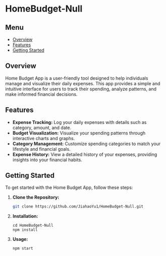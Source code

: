 # HomeBudget-Null

## Menu

- [Overview](#overview)
- [Features](#features)
- [Getting Started](#getting-started)

## Overview

Home Budget App is a user-friendly tool designed to help
individuals manage and visualize their daily expenses. 
This app provides a simple and intuitive interface for users to track 
their spending, analyze patterns, and make informed financial decisions.

## Features

- **Expense Tracking:** Log your daily expenses with details such as category, amount, and date.
- **Budget Visualization:** Visualize your spending patterns through interactive charts and graphs.
- **Category Management:** Customize spending categories to match your lifestyle and financial goals.
- **Expense History:** View a detailed history of your expenses, providing insights into your financial habits.

## Getting Started

To get started with the Home Budget App, follow these steps:

1. **Clone the Repository:**
   ```bash
   git clone https://github.com/JiahaoYu1/HomeBudget-Null.git
   ```
2. **Installation:**
   ```
   cd HomeBudget-Null
   npm install
   ```
3. **Usage:**
   ```
   npm start
   ```
   
